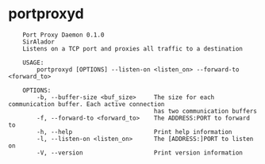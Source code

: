 # portproxyd
		Port Proxy Daemon 0.1.0
		SirAlador
		Listens on a TCP port and proxies all traffic to a destination
		
		USAGE:
		    portproxyd [OPTIONS] --listen-on <listen_on> --forward-to <forward_to>
		
		OPTIONS:
		    -b, --buffer-size <buf_size>     The size for each communication buffer. Each active connection
		                                     has two communication buffers
		    -f, --forward-to <forward_to>    The ADDRESS:PORT to forward to
		    -h, --help                       Print help information
		    -l, --listen-on <listen_on>      The [ADDRESS:]PORT to listen on
		    -V, --version                    Print version information
